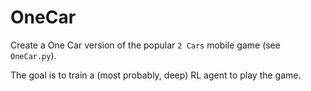 # OneCar
Create a One Car version of the popular `2 Cars` mobile game (see `OneCar.py`).

The goal is to train a (most probably, deep) RL agent to play the game.